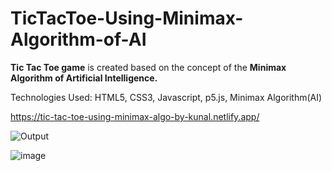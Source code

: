 # TicTacToe-Using-Minimax-Algorithm-of-AI
<b>Tic Tac Toe game</b> is created based on the concept of the <b>Minimax Algorithm of Artificial Intelligence.</b> 


Technologies Used: HTML5, CSS3, Javascript, p5.js, Minimax Algorithm(AI)

https://tic-tac-toe-using-minimax-algo-by-kunal.netlify.app/

![Output](https://user-images.githubusercontent.com/54462993/120933832-97cf7f00-c719-11eb-894f-1ac0e10a75df.jpg)


![image](https://user-images.githubusercontent.com/54462993/120933810-7ff7fb00-c719-11eb-855a-8240da923bbc.png)

